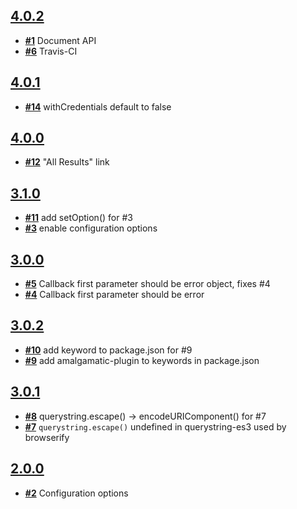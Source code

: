 
## [**4.0.2**](https://github.com/ucsf-ckm/amalgamatic-drupal6/issues?milestone=8&state=closed)
- [**#1**](https://github.com/ucsf-ckm/amalgamatic-drupal6/issues/1) Document API
- [**#6**](https://github.com/ucsf-ckm/amalgamatic-drupal6/issues/6) Travis-CI

## [**4.0.1**](https://github.com/ucsf-ckm/amalgamatic-drupal6/issues?milestone=7&state=closed)
- [**#14**](https://github.com/ucsf-ckm/amalgamatic-drupal6/issues/14) withCredentials default to false

## [**4.0.0**](https://github.com/ucsf-ckm/amalgamatic-drupal6/issues?milestone=6&state=closed)
- [**#12**](https://github.com/ucsf-ckm/amalgamatic-drupal6/issues/12) &quot;All Results&quot; link

## [**3.1.0**](https://github.com/ucsf-ckm/amalgamatic-drupal6/issues?milestone=5&state=closed)
- [**#11**](https://github.com/ucsf-ckm/amalgamatic-drupal6/issues/11) add setOption() for #3
- [**#3**](https://github.com/ucsf-ckm/amalgamatic-drupal6/issues/3) enable configuration options

## [**3.0.0**](https://github.com/ucsf-ckm/amalgamatic-drupal6/issues?milestone=2&state=closed)
- [**#5**](https://github.com/ucsf-ckm/amalgamatic-drupal6/issues/5) Callback first parameter should be error object, fixes #4
- [**#4**](https://github.com/ucsf-ckm/amalgamatic-drupal6/issues/4) Callback first parameter should be error

## [**3.0.2**](https://github.com/ucsf-ckm/amalgamatic-drupal6/issues?milestone=4&state=closed)
- [**#10**](https://github.com/ucsf-ckm/amalgamatic-drupal6/issues/10) add keyword to package.json for #9
- [**#9**](https://github.com/ucsf-ckm/amalgamatic-drupal6/issues/9) add amalgamatic-plugin to keywords in package.json

## [**3.0.1**](https://github.com/ucsf-ckm/amalgamatic-drupal6/issues?milestone=3&state=closed)
- [**#8**](https://github.com/ucsf-ckm/amalgamatic-drupal6/issues/8) querystring.escape() -&gt; encodeURIComponent() for #7
- [**#7**](https://github.com/ucsf-ckm/amalgamatic-drupal6/issues/7) `querystring.escape()` undefined in querystring-es3 used by browserify

## [**2.0.0**](https://github.com/ucsf-ckm/amalgamatic-drupal6/issues?milestone=1&state=closed)
- [**#2**](https://github.com/ucsf-ckm/amalgamatic-drupal6/issues/2) Configuration options

